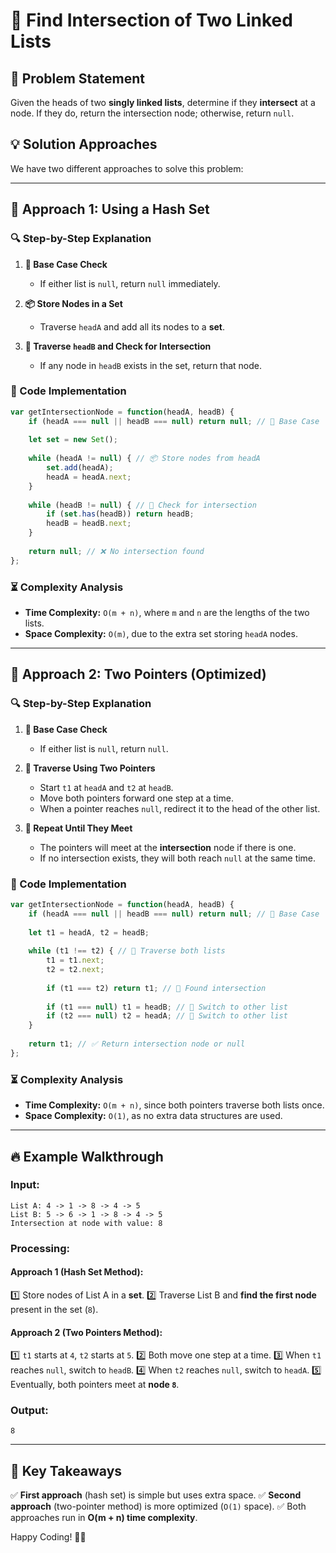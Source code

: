 # 🚀 Find Intersection of Two Linked Lists

## 📌 Problem Statement
Given the heads of two **singly linked lists**, determine if they **intersect** at a node. If they do, return the intersection node; otherwise, return `null`.

## 💡 Solution Approaches
We have two different approaches to solve this problem:

---

## 🔹 Approach 1: Using a Hash Set
### 🔍 Step-by-Step Explanation
1. **🛑 Base Case Check**
   - If either list is `null`, return `null` immediately.

2. **📦 Store Nodes in a Set**
   - Traverse `headA` and add all its nodes to a **set**.

3. **🔄 Traverse `headB` and Check for Intersection**
   - If any node in `headB` exists in the set, return that node.

### 📝 Code Implementation
```javascript
var getIntersectionNode = function(headA, headB) {
    if (headA === null || headB === null) return null; // 🛑 Base Case
    
    let set = new Set();
    
    while (headA != null) { // 📦 Store nodes from headA
        set.add(headA);
        headA = headA.next;
    }
    
    while (headB != null) { // 🔄 Check for intersection
        if (set.has(headB)) return headB;
        headB = headB.next;
    }
    
    return null; // ❌ No intersection found
};
```

### ⏳ Complexity Analysis
- **Time Complexity:** `O(m + n)`, where `m` and `n` are the lengths of the two lists.
- **Space Complexity:** `O(m)`, due to the extra set storing `headA` nodes.

---

## 🔹 Approach 2: Two Pointers (Optimized)
### 🔍 Step-by-Step Explanation
1. **🛑 Base Case Check**
   - If either list is `null`, return `null`.

2. **🔄 Traverse Using Two Pointers**
   - Start `t1` at `headA` and `t2` at `headB`.
   - Move both pointers forward one step at a time.
   - When a pointer reaches `null`, redirect it to the head of the other list.

3. **🔁 Repeat Until They Meet**
   - The pointers will meet at the **intersection** node if there is one.
   - If no intersection exists, they will both reach `null` at the same time.

### 📝 Code Implementation
```javascript
var getIntersectionNode = function(headA, headB) {
    if (headA === null || headB === null) return null; // 🛑 Base Case
    
    let t1 = headA, t2 = headB;
    
    while (t1 !== t2) { // 🔄 Traverse both lists
        t1 = t1.next;
        t2 = t2.next;
        
        if (t1 === t2) return t1; // 🎯 Found intersection
        
        if (t1 === null) t1 = headB; // 🔀 Switch to other list
        if (t2 === null) t2 = headA; // 🔀 Switch to other list
    }
    
    return t1; // ✅ Return intersection node or null
};
```

### ⏳ Complexity Analysis
- **Time Complexity:** `O(m + n)`, since both pointers traverse both lists once.
- **Space Complexity:** `O(1)`, as no extra data structures are used.

---

## 🔥 Example Walkthrough

### **Input:**
```plaintext
List A: 4 -> 1 -> 8 -> 4 -> 5
List B: 5 -> 6 -> 1 -> 8 -> 4 -> 5
Intersection at node with value: 8
```

### **Processing:**
#### Approach 1 (Hash Set Method):
1️⃣ Store nodes of List A in a **set**.
2️⃣ Traverse List B and **find the first node** present in the set (`8`).

#### Approach 2 (Two Pointers Method):
1️⃣ `t1` starts at `4`, `t2` starts at `5`.
2️⃣ Both move one step at a time.
3️⃣ When `t1` reaches `null`, switch to `headB`.
4️⃣ When `t2` reaches `null`, switch to `headA`.
5️⃣ Eventually, both pointers meet at **node `8`**.

### **Output:**
```plaintext
8
```

---

## 🎯 Key Takeaways
✅ **First approach** (hash set) is simple but uses extra space.
✅ **Second approach** (two-pointer method) is more optimized (`O(1)` space).
✅ Both approaches run in **O(m + n) time complexity**.

Happy Coding! 🚀🎉

